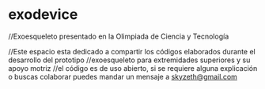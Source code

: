 # exodevice
//Exoesqueleto presentado en la Olimpiada de Ciencia y Tecnología

//Este espacio esta dedicado a compartir los códigos elaborados durante el desarrollo del prototipo
//exoesqueleto para extremidades superiores y su apoyo motriz
//el código es de uso abierto, si se requiere alguna explicación o buscas colaborar puedes mandar un mensaje a skyzeth@gmail.com
